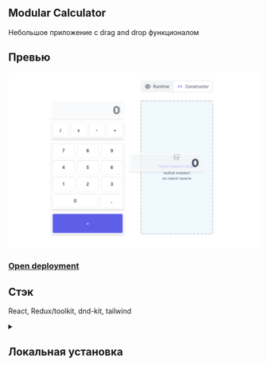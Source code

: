 ## Modular Calculator

Небольшое приложение с drag and drop функционалом

## Превью
![preview](https://github.com/maslomeister/modular_calculator/blob/master/preview.png?raw=true)


### [Open deployment](https://maslomeister.github.io/modular_calculator/)

## Стэк

React, Redux/toolkit, dnd-kit, tailwind


<details>
<summary>
  
## Локальная установка
</summary>
<br>

#### `git clone https://github.com/maslomeister/modular_calculator.git`

#### `cd modular_calculator`

#### `npm i`

#### `npm run dev` 


</details>

